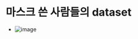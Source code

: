 # 마스크 쓴 사람들의 dataset
- ![image](https://user-images.githubusercontent.com/77317312/118926475-58640d00-b97b-11eb-97c8-9f6a5fd91998.png)
